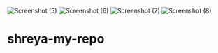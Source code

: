 ![Screenshot (5)](https://github.com/Shreyashwini-R/shreya-my-repo/assets/140644713/a4d4e476-b811-4644-ae2f-7eb75de57ada)
![Screenshot (6)](https://github.com/Shreyashwini-R/shreya-my-repo/assets/140644713/caaf39aa-dbb8-452d-a2f6-aae065517477)
![Screenshot (7)](https://github.com/Shreyashwini-R/shreya-my-repo/assets/140644713/0f66bfdd-4e3a-45dd-af46-9190034ff947)
![Screenshot (8)](https://github.com/Shreyashwini-R/shreya-my-repo/assets/140644713/74560dcf-682c-4b5e-baf5-363adbf2ce62)
# shreya-my-repo
